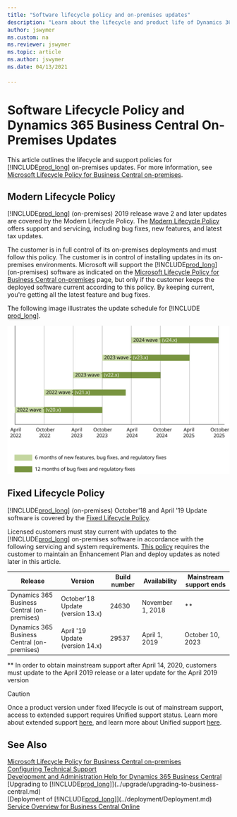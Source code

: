 ```yaml
---
title: "Software lifecycle policy and on-premises updates"
description: "Learn about the lifecycle and product life of Dynamics 365 Business Central versions for on-premises deployments."
author: jswymer
ms.custom: na
ms.reviewer: jswymer
ms.topic: article
ms.author: jswymer
ms.date: 04/13/2021

---
```


# Software Lifecycle Policy and Dynamics 365 Business Central On-Premises Updates

This article outlines the lifecycle and support policies for [!INCLUDE[prod_long](../developer/includes/prod_long.md)] on-premises updates. For more information, see [Microsoft Lifecycle Policy for Business Central on-premises](/lifecycle/products/dynamics-365-business-central-onpremises-modern-policy).  

## Modern Lifecycle Policy

[!INCLUDE[prod_long](../developer/includes/prod_long.md)] (on-premises) 2019 release wave 2 and later updates are covered by the Modern Lifecycle Policy. The [Modern Lifecycle Policy](/lifecycle/policies/modern) offers support and servicing, including bug fixes, new features, and latest tax updates.  

The customer is in full control of its on-premises deployments and must follow this policy. The customer is in control of installing updates in its on-premises environments. Microsoft will support the [!INCLUDE[prod_long](../developer/includes/prod_long.md)] (on-premises) software as indicated on the [Microsoft Lifecycle Policy for Business Central on-premises](/lifecycle/products/dynamics-365-business-central-onpremises-modern-policy) page, but only if the customer keeps the deployed software current according to this policy. By keeping current, you're getting all the latest feature and bug fixes.  

The following image illustrates the update schedule for [!INCLUDE [prod_long](../developer/includes/prod_long.md)].

![Update schedule for Dynamics 365 Business Central.](../developer/media/lifecycle.svg)

<!-- Critical fixes and non-critical updates are handled in the following way:

- **Critical fixes** – Critical fixes include security fixes and any fixes that are required to support reliability and availability. Critical fixes will be made available in the latest platform update version.

- **Non-critical updates** – Customers must update to the most current Dynamics 365 Business Central to deploy non-critical updates.-->

## Fixed Lifecycle Policy

[!INCLUDE[prod_long](../developer/includes/prod_long.md)] (on-premises) October'18 and April '19 Update software is covered by the [Fixed Lifecycle Policy](/lifecycle/policies/fixed).  

Licensed customers must stay current with updates to the [!INCLUDE[prod_long](../developer/includes/prod_long.md)] on-premises software in accordance with the following servicing and system requirements. [This policy](/lifecycle/products/dynamics-365-business-central-onpremises-fixed-policy) requires the customer to maintain an Enhancement Plan and deploy updates as noted later in this article.  

| Release | Version | Build number | Availability | Mainstream support ends |
|--|--|--|--|--|
| Dynamics 365 Business Central (on-premises) | October'18 Update (version 13.x) | 24630 | November 1, 2018 | \*\* |
| Dynamics 365 Business Central (on-premises) | April '19 Update (version 14.x) | 29537 | April 1, 2019 | October 10, 2023 |

\*\* In order to obtain mainstream support after April 14, 2020, customers must update to the April 2019 release or a later update for the April 2019 version  

> [!CAUTION]
> Once a product version under fixed lifecycle is out of mainstream support, access to extended support requires Unified support status. Learn more about extended support [here](/lifecycle/policies/fixed), and learn more about Unified support [here](https://www.microsoft.com/unifiedsupport/overview).

## See Also

[Microsoft Lifecycle Policy for Business Central on-premises](/lifecycle/products/dynamics-365-business-central-onpremises-modern-policy)  
[Configuring Technical Support](../technical-support.md)  
[Development and Administration Help for Dynamics 365 Business Central](../index.md)  
[Upgrading to [!INCLUDE[prod_long](../developer/includes/prod_long.md)]](../upgrade/upgrading-to-business-central.md)  
[Deployment of [!INCLUDE[prod_long](../developer/includes/prod_long.md)]](../deployment/Deployment.md)  
[Service Overview for Business Central Online](../service-overview.md)  
